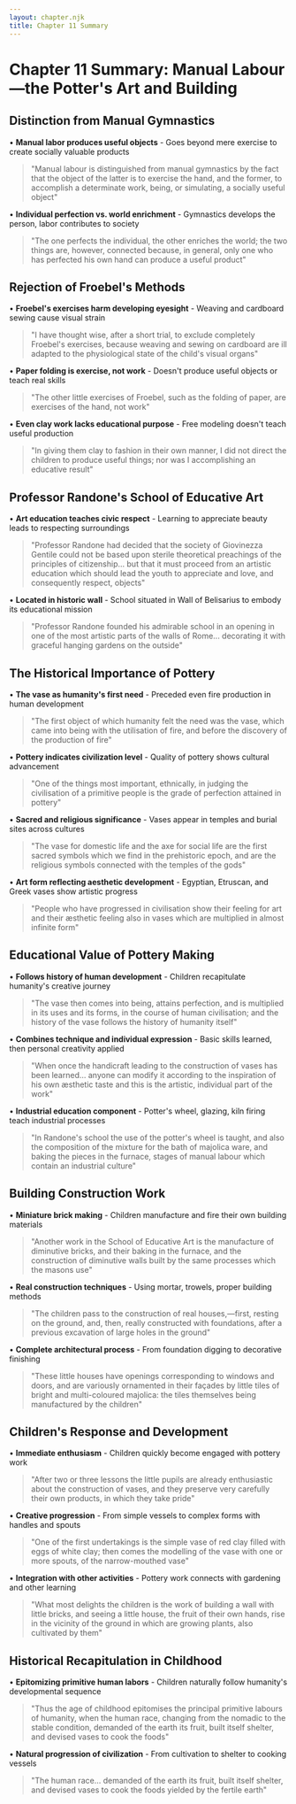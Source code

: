 ```yaml
---
layout: chapter.njk
title: Chapter 11 Summary
---
```


# Chapter 11 Summary: Manual Labour—the Potter's Art and Building

## Distinction from Manual Gymnastics
• **Manual labor produces useful objects** - Goes beyond mere exercise to create socially valuable products
> "Manual labour is distinguished from manual gymnastics by the fact that the object of the latter is to exercise the hand, and the former, to accomplish a determinate work, being, or simulating, a socially useful object"

• **Individual perfection vs. world enrichment** - Gymnastics develops the person, labor contributes to society
> "The one perfects the individual, the other enriches the world; the two things are, however, connected because, in general, only one who has perfected his own hand can produce a useful product"

## Rejection of Froebel's Methods
• **Froebel's exercises harm developing eyesight** - Weaving and cardboard sewing cause visual strain
> "I have thought wise, after a short trial, to exclude completely Froebel's exercises, because weaving and sewing on cardboard are ill adapted to the physiological state of the child's visual organs"

• **Paper folding is exercise, not work** - Doesn't produce useful objects or teach real skills
> "The other little exercises of Froebel, such as the folding of paper, are exercises of the hand, not work"

• **Even clay work lacks educational purpose** - Free modeling doesn't teach useful production
> "In giving them clay to fashion in their own manner, I did not direct the children to produce useful things; nor was I accomplishing an educative result"

## Professor Randone's School of Educative Art
• **Art education teaches civic respect** - Learning to appreciate beauty leads to respecting surroundings
> "Professor Randone had decided that the society of Giovinezza Gentile could not be based upon sterile theoretical preachings of the principles of citizenship... but that it must proceed from an artistic education which should lead the youth to appreciate and love, and consequently respect, objects"

• **Located in historic wall** - School situated in Wall of Belisarius to embody its educational mission
> "Professor Randone founded his admirable school in an opening in one of the most artistic parts of the walls of Rome... decorating it with graceful hanging gardens on the outside"

## The Historical Importance of Pottery
• **The vase as humanity's first need** - Preceded even fire production in human development
> "The first object of which humanity felt the need was the vase, which came into being with the utilisation of fire, and before the discovery of the production of fire"

• **Pottery indicates civilization level** - Quality of pottery shows cultural advancement
> "One of the things most important, ethnically, in judging the civilisation of a primitive people is the grade of perfection attained in pottery"

• **Sacred and religious significance** - Vases appear in temples and burial sites across cultures
> "The vase for domestic life and the axe for social life are the first sacred symbols which we find in the prehistoric epoch, and are the religious symbols connected with the temples of the gods"

• **Art form reflecting aesthetic development** - Egyptian, Etruscan, and Greek vases show artistic progress
> "People who have progressed in civilisation show their feeling for art and their æsthetic feeling also in vases which are multiplied in almost infinite form"

## Educational Value of Pottery Making
• **Follows history of human development** - Children recapitulate humanity's creative journey
> "The vase then comes into being, attains perfection, and is multiplied in its uses and its forms, in the course of human civilisation; and the history of the vase follows the history of humanity itself"

• **Combines technique and individual expression** - Basic skills learned, then personal creativity applied
> "When once the handicraft leading to the construction of vases has been learned... anyone can modify it according to the inspiration of his own æsthetic taste and this is the artistic, individual part of the work"

• **Industrial education component** - Potter's wheel, glazing, kiln firing teach industrial processes
> "In Randone's school the use of the potter's wheel is taught, and also the composition of the mixture for the bath of majolica ware, and baking the pieces in the furnace, stages of manual labour which contain an industrial culture"

## Building Construction Work
• **Miniature brick making** - Children manufacture and fire their own building materials
> "Another work in the School of Educative Art is the manufacture of diminutive bricks, and their baking in the furnace, and the construction of diminutive walls built by the same processes which the masons use"

• **Real construction techniques** - Using mortar, trowels, proper building methods
> "The children pass to the construction of real houses,—first, resting on the ground, and, then, really constructed with foundations, after a previous excavation of large holes in the ground"

• **Complete architectural process** - From foundation digging to decorative finishing
> "These little houses have openings corresponding to windows and doors, and are variously ornamented in their façades by little tiles of bright and multi-coloured majolica: the tiles themselves being manufactured by the children"

## Children's Response and Development
• **Immediate enthusiasm** - Children quickly become engaged with pottery work
> "After two or three lessons the little pupils are already enthusiastic about the construction of vases, and they preserve very carefully their own products, in which they take pride"

• **Creative progression** - From simple vessels to complex forms with handles and spouts
> "One of the first undertakings is the simple vase of red clay filled with eggs of white clay; then comes the modelling of the vase with one or more spouts, of the narrow-mouthed vase"

• **Integration with other activities** - Pottery work connects with gardening and other learning
> "What most delights the children is the work of building a wall with little bricks, and seeing a little house, the fruit of their own hands, rise in the vicinity of the ground in which are growing plants, also cultivated by them"

## Historical Recapitulation in Childhood
• **Epitomizing primitive human labors** - Children naturally follow humanity's developmental sequence
> "Thus the age of childhood epitomises the principal primitive labours of humanity, when the human race, changing from the nomadic to the stable condition, demanded of the earth its fruit, built itself shelter, and devised vases to cook the foods"

• **Natural progression of civilization** - From cultivation to shelter to cooking vessels
> "The human race... demanded of the earth its fruit, built itself shelter, and devised vases to cook the foods yielded by the fertile earth"